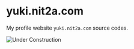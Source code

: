 # yuki.nit2a.com
My profile website `yuki.nit2a.com` source codes.

![Under Construction](https://raw.githubusercontent.com/yuki-nit2a/yuki.nit2a.com/master/under-construction.png)
